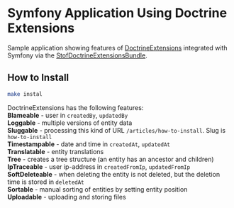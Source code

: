 # Symfony Application Using Doctrine Extensions

Sample application showing features of [DoctrineExtensions](https://github.com/doctrine-extensions/DoctrineExtensions) integrated with Symfony via the [StofDoctrineExtensionsBundle](https://github.com/stof/StofDoctrineExtensionsBundle).  

## How to Install
```bash
make instal
```

DoctrineExtensions has the following features:  
<b>Blameable</b> - user in `createdBy`, `updatedBy`  
<b>Loggable</b> - multiple versions of entity data  
<b>Sluggable</b> - processing this kind of URL `/articles/how-to-install`. Slug is `how-to-install`  
<b>Timestampable</b> - date and time in `createdAt`, `updatedAt`  
<b>Translatable</b> - entity translations  
<b>Tree</b> - creates a tree structure (an entity has an ancestor and children)  
<b>IpTraceable</b> - user ip-address in `createdFromIp`, `updatedFromIp`  
<b>SoftDeleteable</b> - when deleting the entity is not deleted, but the deletion time is stored in `deletedAt`  
<b>Sortable</b> - manual sorting of entities by setting entity position  
<b>Uploadable</b> - uploading and storing files
